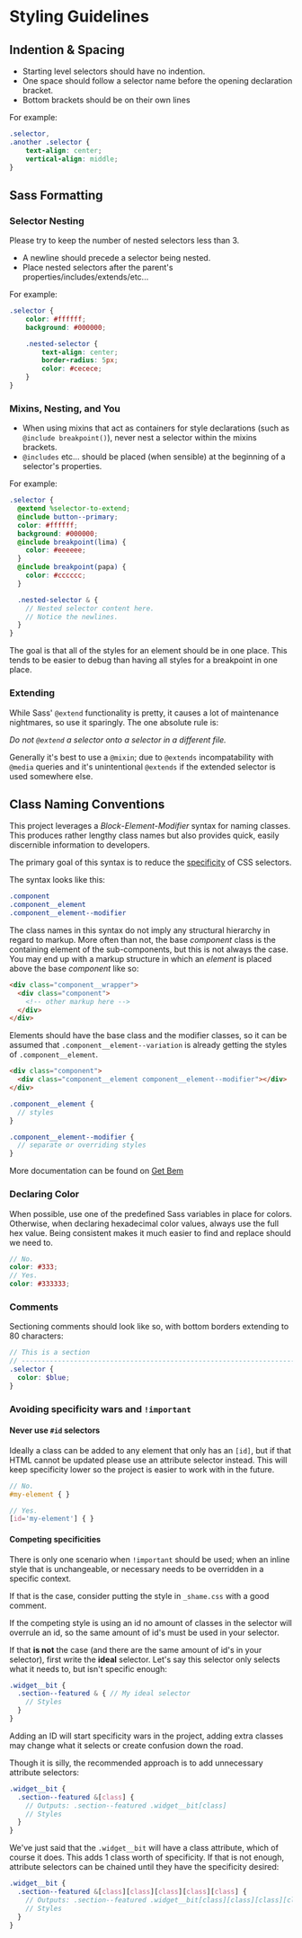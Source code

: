 # Styling Guidelines

## Indention & Spacing

-   Starting level selectors should have no indention.
-   One space should follow a selector name before the opening declaration bracket.
-   Bottom brackets should be on their own lines

For example:

```scss
.selector,
.another .selector {
	text-align: center;
	vertical-align: middle;
}
```

## Sass Formatting

### Selector Nesting

Please try to keep the number of nested selectors less than 3. 
-   A newline should precede a selector being nested.
-   Place nested selectors after the parent's properties/includes/extends/etc...

For example:

```scss
.selector {
	color: #ffffff;
	background: #000000;

	.nested-selector {
		text-align: center;
		border-radius: 5px;
		color: #cecece;
	}
}
```

### Mixins, Nesting, and You

* When using mixins that act as containers for style declarations (such as `@include breakpoint()`), never nest a selector within the mixins brackets.
* `@includes` etc... should be placed (when sensible) at the beginning of a selector's properties.

For example:

```scss
.selector {
  @extend %selector-to-extend;
  @include button--primary;
  color: #ffffff;
  background: #000000;
  @include breakpoint(lima) {
    color: #eeeeee;
  }
  @include breakpoint(papa) {
    color: #cccccc;
  }

  .nested-selector & {
    // Nested selector content here.
    // Notice the newlines.
  }
}
```

The goal is that all of the styles for an element should be in one place. This tends to be easier to debug than having all styles for a breakpoint in one place.

### Extending

While Sass' `@extend` functionality is pretty, it causes a lot of maintenance nightmares, so use it sparingly. The one absolute rule is:

*Do not `@extend` a selector onto a selector in a different file.*

Generally it's best to use a `@mixin`; due to `@extends` incompatability with `@media` queries and it's unintentional `@extends` if the extended selector is used somewhere else.

## Class Naming Conventions

This project leverages a *Block*-*Element*-*Modifier* syntax for naming classes. This produces rather lengthy class names but also provides quick, easily discernible information to developers.

The primary goal of this syntax is to reduce the [specificity](https://www.smashingmagazine.com/2007/07/css-specificity-things-you-should-know/) of CSS selectors.

The syntax looks like this:

```scss
.component
.component__element
.component__element--modifier
```

The class names in this syntax do not imply any structural hierarchy in regard to markup. More often than not, the base _component_ class is the containing element of the sub-components, but this is not always the case. You may end up with a markup structure in which an _element_ is placed above the base _component_ like so:

```html
<div class="component__wrapper">
  <div class="component">
    <!-- other markup here -->
  </div>
</div>
```

Elements should have the base class and the modifier classes, so it can be assumed that `.component__element--variation` is already getting the styles of `.component__element`.

```html
<div class="component">
  <div class="component__element component__element--modifier"></div>
</div>
```

```scss
.component__element {
  // styles
}

.component__element--modifier {
  // separate or overriding styles
}
```

More documentation can be found on [Get Bem](http://getbem.com/naming/)

### Declaring Color

When possible, use one of the predefined Sass variables in place for colors.
Otherwise, when declaring hexadecimal color values, always use the full hex value.
Being consistent makes it much easier to find and replace should we need to.

```scss
// No.
color: #333;
// Yes.
color: #333333;
```

### Comments

Sectioning comments should look like so, with bottom borders extending to 80
characters:

```scss
// This is a section
// -----------------------------------------------------------------------------
.selector {
  color: $blue;
}
```

### Avoiding specificity wars and `!important`

#### Never use `#id` selectors

Ideally a class can be added to any element that only has an `[id]`, but if that HTML cannot be updated please use an attribute selector instead. This will keep specificity lower so the project is easier to work with in the future.

```scss
// No.
#my-element { }

// Yes.
[id='my-element'] { }
```
#### Competing specificities

There is only one scenario when `!important` should be used; when an inline style that is unchangeable, or necessary needs to be overridden in a specific context.

If that is the case, consider putting the style in `_shame.css` with a good comment.

If the competing style is using an id no amount of classes in the selector will overrule an id, so the same amount of id's must be used in your selector.

If that **is not** the case (and there are the same amount of id's in your selector), first write the **ideal** selector. Let's say this selector only selects what it needs to, but isn't specific enough:

```scss
.widget__bit {
  .section--featured & { // My ideal selector
    // Styles
  }
}
```

Adding an ID will start specificity wars in the project, adding extra classes may change what it selects or create confusion down the road.

Though it is silly, the recommended approach is to add unnecessary attribute selectors:

```scss
.widget__bit {
  .section--featured &[class] {
    // Outputs: .section--featured .widget__bit[class]
    // Styles
  }
}
```

We've just said that the `.widget__bit` will have a class attribute, which of course it does. This adds 1 class worth of specificity. If that is not enough, attribute selectors can be chained until they have the specificity desired:


```scss
.widget__bit {
  .section--featured &[class][class][class][class][class] {
    // Outputs: .section--featured .widget__bit[class][class][class][class][class]
    // Styles
  }
}
```
